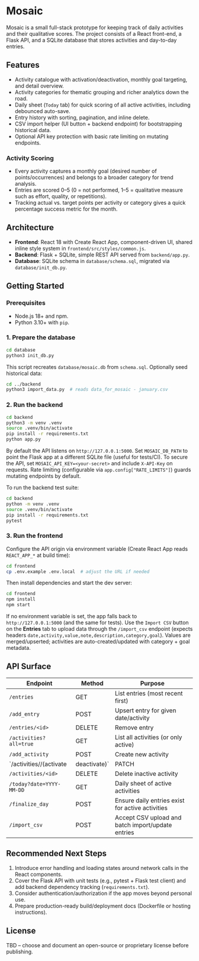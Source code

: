 # Mosaic

Mosaic is a small full-stack prototype for keeping track of daily activities and their qualitative scores. The project consists of a React front-end, a Flask API, and a SQLite database that stores activities and day-to-day entries.

## Features
- Activity catalogue with activation/deactivation, monthly goal targeting, and detail overview.
- Activity categories for thematic grouping and richer analytics down the road.
- Daily sheet (`Today` tab) for quick scoring of all active activities, including debounced auto-save.
- Entry history with sorting, pagination, and inline delete.
- CSV import helper (UI button + backend endpoint) for bootstrapping historical data.
- Optional API key protection with basic rate limiting on mutating endpoints.

### Activity Scoring
- Every activity captures a monthly goal (desired number of points/occurrences) and belongs to a broader category for trend analysis.
- Entries are scored 0–5 (0 = not performed, 1–5 = qualitative measure such as effort, quality, or repetitions).
- Tracking actual vs. target points per activity or category gives a quick percentage success metric for the month.

## Architecture
- **Frontend**: React 18 with Create React App, component-driven UI, shared inline style system in `frontend/src/styles/common.js`.
- **Backend**: Flask + SQLite, simple REST API served from `backend/app.py`.
- **Database**: SQLite schema in `database/schema.sql`, migrated via `database/init_db.py`.

## Getting Started

### Prerequisites
- Node.js 18+ and npm.
- Python 3.10+ with `pip`.

### 1. Prepare the database
```bash
cd database
python3 init_db.py
```
This script recreates `database/mosaic.db` from `schema.sql`. Optionally seed historical data:
```bash
cd ../backend
python3 import_data.py  # reads data_for_mosaic - january.csv
```

### 2. Run the backend
```bash
cd backend
python3 -m venv .venv
source .venv/bin/activate
pip install -r requirements.txt
python app.py
```
By default the API listens on `http://127.0.0.1:5000`.
Set `MOSAIC_DB_PATH` to point the Flask app at a different SQLite file (useful for tests/CI).
To secure the API, set `MOSAIC_API_KEY=<your-secret>` and include `X-API-Key` on requests. Rate limiting (configurable via `app.config["RATE_LIMITS"]`) guards mutating endpoints by default.

To run the backend test suite:
```bash
cd backend
python -m venv .venv
source .venv/bin/activate
pip install -r requirements.txt
pytest
```

### 3. Run the frontend
Configure the API origin via environment variable (Create React App reads `REACT_APP_*` at build time):
```bash
cd frontend
cp .env.example .env.local  # adjust the URL if needed
```
Then install dependencies and start the dev server:
```bash
cd frontend
npm install
npm start
```
If no environment variable is set, the app falls back to `http://127.0.0.1:5000` (and the same for tests).
Use the `Import CSV` button on the **Entries** tab to upload data through the `/import_csv` endpoint (expects headers `date,activity,value,note,description,category,goal`). Values are merged/upserted; activities are auto-created/updated with category + goal metadata.

## API Surface
| Endpoint | Method | Purpose |
| --- | --- | --- |
| `/entries` | GET | List entries (most recent first) |
| `/add_entry` | POST | Upsert entry for given date/activity |
| `/entries/<id>` | DELETE | Remove entry |
| `/activities?all=true` | GET | List all activities (or only active) |
| `/add_activity` | POST | Create new activity |
| `/activities/<id>/(activate|deactivate)` | PATCH | Toggle activity |
| `/activities/<id>` | DELETE | Delete inactive activity |
| `/today?date=YYYY-MM-DD` | GET | Daily sheet of active activities |
| `/finalize_day` | POST | Ensure daily entries exist for active activities |
| `/import_csv` | POST | Accept CSV upload and batch import/update entries |

## Recommended Next Steps
1. Introduce error handling and loading states around network calls in the React components.
2. Cover the Flask API with unit tests (e.g., pytest + Flask test client) and add backend dependency tracking (`requirements.txt`).
3. Consider authentication/authorization if the app moves beyond personal use.
4. Prepare production-ready build/deployment docs (Dockerfile or hosting instructions).

## License
TBD – choose and document an open-source or proprietary license before publishing.
